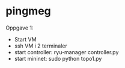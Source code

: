 # pingmeg

Oppgave 1:

- Start VM
- ssh VM i 2 terminaler
- start controller: ryu-manager controller.py
- start mininet: sudo python topo1.py
